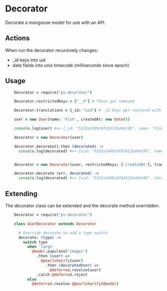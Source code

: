 # Decorator

Decorate a mongoose model for use with an API.

## Actions

When run the decorator recursively changes:

* _id keys into uid
* date fields into unix timecode (milliseconds since epoch)

## Usage

```coffee
    Decorator = require("ps-decorator")

    Decorator.restrictedKeys = ["__V"] # These get removed

    Decorator.translations = {_id: "uid"} # _id keys get replaced with uid

    user = new User(name: 'Fish', createdAt: new Date())

    console.log(user) #=> {_id: "5332a1499c8fd2412ba94c90", name: "Fish", createdAt: "Tue Apr 29 2014 16:52:39 GMT+0000 (UTC)", __v: 3}

    decorator = new Decorator(user)

    decorator.decorate().then (decorated) ->
      console.log(decorated) #=> {uid: "5332a1499c8fd2412ba94c90", name: "Fish", createdAt: 12938712398987}


    decorator = new Decorator(user, restrictedKeys: ['createdAt'], translations: {name: "shortName"})

    decorator.decorate (err, decorated) ->
      console.log(decorated) #=> {uid: "5332a1499c8fd2412ba94c90", shortName: "Fish"}

```

## Extending

The decorator class can be extended and the decorate method overridden.

```coffee
    Decorator = require("ps-decorator")

    class UserDecorator extends Decorator

      # Override decorate to add a type switch
      decorate: (type) ->
        switch type
          when 'large'
            @model.populate("images")
              .then (user) =>
                @pearlsharify(user)
                  .then (decoratedUser) =>
                    @deferred.resolve(user)
              .catch @deferred.reject
          else
            @deferred.resolve @pearlsharify(@model)

```
